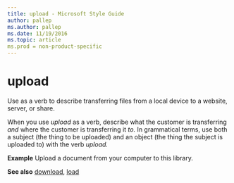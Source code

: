 ```yaml
---
title: upload - Microsoft Style Guide
author: pallep
ms.author: pallep
ms.date: 11/19/2016
ms.topic: article
ms.prod = non-product-specific
---
```


# upload

Use as a verb to describe transferring files from a local device to a website, server, or share. 

When you use *upload* as a verb, describe what the customer is transferring *and* where the customer is transferring it *to.* In
grammatical terms, use both a subject (the thing to be uploaded) and an
object (the thing the subject is uploaded to) with the verb *upload.*

**Example** Upload a document from your computer to this library. 

**See also** [download](/style-guide/a-z-word-list-term-collections/d/download), [load](/style-guide/a-z-word-list-term-collections/l/load)
